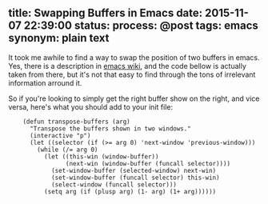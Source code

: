 title: Swapping Buffers in Emacs
date: 2015-11-07 22:39:00
status: 
process: @post
tags: emacs
synonym: plain text
---

It took me awhile to find a way to swap the position of two buffers in emacs. Yes, there is a description in [emacs wiki](<http://www.emacswiki.org/emacs/SwitchingBuffers>), and the code bellow is actually taken from there, but it's not that easy to find through the tons of irrelevant information arround it.

So if you're looking to simply get the right buffer show on the right, and vice versa, here's what you should add to your init file:

```elisp
    (defun transpose-buffers (arg)
      "Transpose the buffers shown in two windows."
      (interactive "p")
      (let ((selector (if (>= arg 0) 'next-window 'previous-window)))
        (while (/= arg 0)
          (let ((this-win (window-buffer))
                (next-win (window-buffer (funcall selector))))
            (set-window-buffer (selected-window) next-win)
            (set-window-buffer (funcall selector) this-win)
            (select-window (funcall selector)))
          (setq arg (if (plusp arg) (1- arg) (1+ arg))))))
```

